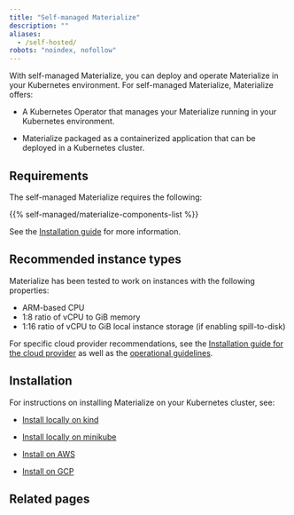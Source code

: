```yaml
---
title: "Self-managed Materialize"
description: ""
aliases:
  - /self-hosted/
robots: "noindex, nofollow"
---
```


With self-managed Materialize, you can deploy and operate Materialize in your
Kubernetes environment. For self-managed Materialize, Materialize offers:

- A Kubernetes Operator that manages your Materialize running in your Kubernetes
  environment.

- Materialize packaged as a containerized application that can be deployed in a
  Kubernetes cluster.

## Requirements

The self-managed Materialize requires the following:

{{% self-managed/materialize-components-list %}}

See the [Installation guide](/self-managed/installation/) for more information.

## Recommended instance types

Materialize has been tested to work on instances with the following properties:

- ARM-based CPU
- 1:8 ratio of vCPU to GiB memory
- 1:16 ratio of vCPU to GiB local instance storage (if enabling spill-to-disk)

For specific cloud provider recommendations, see the [Installation guide for the
cloud provider](/self-managed/installation/) as well as the [operational guidelines](/self-managed/operational-guidelines/).

## Installation

For instructions on installing Materialize on your Kubernetes cluster, see:

- [Install locally on kind](/self-managed/installation/install-on-local-kind/)

- [Install locally on
  minikube](/self-managed/installation/install-on-local-minikube/)

- [Install on AWS](/self-managed/installation/install-on-aws/)
- [Install on GCP](/self-managed/installation/install-on-gcp/)

## Related pages

<!-- Temporary:
Hugo will add links to the pages in the same folder.
Since we're hiding this section from the left-hand nav, adding the links here.
-->
